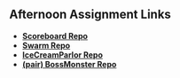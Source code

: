 ## Afternoon Assignment Links

* **[Scoreboard Repo](https://github.com/koreangeekman/WK2-MON-LAB-Scoreboard)**
* **[Swarm Repo](https://github.com/koreangeekman/WK2-TUE-Swarm)**
* **[IceCreamParlor Repo](https://github.com/koreangeekman/WK2-WED-LAB-IceCreamParlor)**
* **[(pair) BossMonster Repo](https://github.com/koreangeekman/WK2-THU-LAB-PAIR-BossMonster)**
